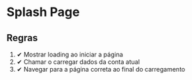 # Splash Page

## Regras
1. ✔ Mostrar loading ao iniciar a página
2. ✔ Chamar o carregar dados da conta atual
3. ✔ Navegar para a página correta ao final do carregamento